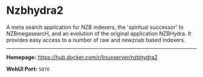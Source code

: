 # Nzbhydra2

A meta search application for NZB indexers, the 'spiritual successor' to NZBmegasearcH, and an evolution of the original application NZBHydra. It provides easy access to a number of raw and newznab based indexers.

---

**Homepage:** https://hub.docker.com/r/linuxserver/nzbhydra2

**WebUI Port:** `5076`